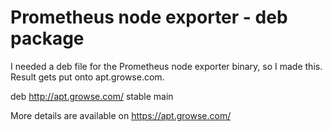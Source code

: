# Prometheus node exporter - deb package

I needed a deb file for the Prometheus node exporter binary, so I made this. Result gets put onto apt.growse.com.

   deb http://apt.growse.com/ stable main

More details are available on https://apt.growse.com/


